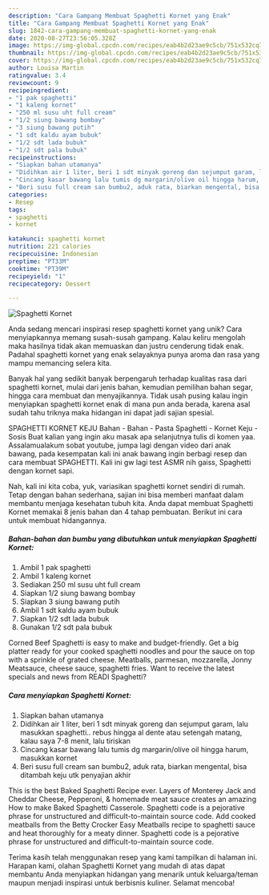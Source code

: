 ```yaml
---
description: "Cara Gampang Membuat Spaghetti Kornet yang Enak"
title: "Cara Gampang Membuat Spaghetti Kornet yang Enak"
slug: 1842-cara-gampang-membuat-spaghetti-kornet-yang-enak
date: 2020-08-27T23:56:05.328Z
image: https://img-global.cpcdn.com/recipes/eab4b2d23ae9c5cb/751x532cq70/spaghetti-kornet-foto-resep-utama.jpg
thumbnail: https://img-global.cpcdn.com/recipes/eab4b2d23ae9c5cb/751x532cq70/spaghetti-kornet-foto-resep-utama.jpg
cover: https://img-global.cpcdn.com/recipes/eab4b2d23ae9c5cb/751x532cq70/spaghetti-kornet-foto-resep-utama.jpg
author: Louisa Martin
ratingvalue: 3.4
reviewcount: 9
recipeingredient:
- "1 pak spaghetti"
- "1 kaleng kornet"
- "250 ml susu uht full cream"
- "1/2 siung bawang bombay"
- "3 siung bawang putih"
- "1 sdt kaldu ayam bubuk"
- "1/2 sdt lada bubuk"
- "1/2 sdt pala bubuk"
recipeinstructions:
- "Siapkan bahan utamanya"
- "Didihkan air 1 liter, beri 1 sdt minyak goreng dan sejumput garam, lalu masukkan spaghetti.. rebus hingga al dente atau setengah matang, kalau saya 7-8 menit, lalu tiriskan"
- "Cincang kasar bawang lalu tumis dg margarin/olive oil hingga harum, masukkan kornet"
- "Beri susu full cream san bumbu2, aduk rata, biarkan mengental, bisa ditambah keju utk penyajian akhir"
categories:
- Resep
tags:
- spaghetti
- kornet

katakunci: spaghetti kornet 
nutrition: 221 calories
recipecuisine: Indonesian
preptime: "PT33M"
cooktime: "PT39M"
recipeyield: "1"
recipecategory: Dessert

---
```



![Spaghetti Kornet](https://img-global.cpcdn.com/recipes/eab4b2d23ae9c5cb/751x532cq70/spaghetti-kornet-foto-resep-utama.jpg)

Anda sedang mencari inspirasi resep spaghetti kornet yang unik? Cara menyiapkannya memang susah-susah gampang. Kalau keliru mengolah maka hasilnya tidak akan memuaskan dan justru cenderung tidak enak. Padahal spaghetti kornet yang enak selayaknya punya aroma dan rasa yang mampu memancing selera kita.

Banyak hal yang sedikit banyak berpengaruh terhadap kualitas rasa dari spaghetti kornet, mulai dari jenis bahan, kemudian pemilihan bahan segar, hingga cara membuat dan menyajikannya. Tidak usah pusing kalau ingin menyiapkan spaghetti kornet enak di mana pun anda berada, karena asal sudah tahu triknya maka hidangan ini dapat jadi sajian spesial.

SPAGHETTI KORNET KEJU Bahan - Bahan - Pasta Spaghetti - Kornet Keju - Sosis Buat kalian yang ingin aku masak apa selanjutnya tulis di komen yaa. Assalamualakum sobat youtube, jumpa lagi dengan video dari anak bawang, pada kesempatan kali ini anak bawang ingin berbagi resep dan cara membuat SPAGHETTI. Kali ini gw lagi test ASMR nih gaiss, Spaghetti dengan kornet sapi.


Nah, kali ini kita coba, yuk, variasikan spaghetti kornet sendiri di rumah. Tetap dengan bahan sederhana, sajian ini bisa memberi manfaat dalam membantu menjaga kesehatan tubuh kita. Anda dapat membuat Spaghetti Kornet memakai 8 jenis bahan dan 4 tahap pembuatan. Berikut ini cara untuk membuat hidangannya.

<!--inarticleads1-->

##### Bahan-bahan dan bumbu yang dibutuhkan untuk menyiapkan Spaghetti Kornet:

1. Ambil 1 pak spaghetti
1. Ambil 1 kaleng kornet
1. Sediakan 250 ml susu uht full cream
1. Siapkan 1/2 siung bawang bombay
1. Siapkan 3 siung bawang putih
1. Ambil 1 sdt kaldu ayam bubuk
1. Siapkan 1/2 sdt lada bubuk
1. Gunakan 1/2 sdt pala bubuk


Corned Beef Spaghetti is easy to make and budget-friendly. Get a big platter ready for your cooked spaghetti noodles and pour the sauce on top with a sprinkle of grated cheese. Meatballs, parmesan, mozzarella, Jonny Meatsauce, cheese sauce, spaghetti fries. Want to receive the latest specials and news from READI Spaghetti? 

<!--inarticleads2-->

##### Cara menyiapkan Spaghetti Kornet:

1. Siapkan bahan utamanya
1. Didihkan air 1 liter, beri 1 sdt minyak goreng dan sejumput garam, lalu masukkan spaghetti.. rebus hingga al dente atau setengah matang, kalau saya 7-8 menit, lalu tiriskan
1. Cincang kasar bawang lalu tumis dg margarin/olive oil hingga harum, masukkan kornet
1. Beri susu full cream san bumbu2, aduk rata, biarkan mengental, bisa ditambah keju utk penyajian akhir


This is the best Baked Spaghetti Recipe ever. Layers of Monterey Jack and Cheddar Cheese, Pepperoni, &amp; homemade meat sauce creates an amazing How to make Baked Spaghetti Casserole. Spaghetti code is a pejorative phrase for unstructured and difficult-to-maintain source code. Add cooked meatballs from the Betty Crocker Easy Meatballs recipe to spaghetti sauce and heat thoroughly for a meaty dinner. Spaghetti code is a pejorative phrase for unstructured and difficult-to-maintain source code. 

Terima kasih telah menggunakan resep yang kami tampilkan di halaman ini. Harapan kami, olahan Spaghetti Kornet yang mudah di atas dapat membantu Anda menyiapkan hidangan yang menarik untuk keluarga/teman maupun menjadi inspirasi untuk berbisnis kuliner. Selamat mencoba!
